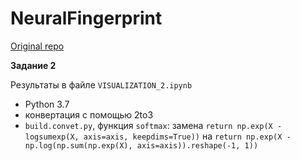 # NeuralFingerprint

[Original repo](https://github.com/HIPS/neural-fingerprint)

**Задание 2**

Результаты в файле `VISUALIZATION_2.ipynb`

- Python 3.7
- конвертация с помощью 2to3
- `build.convet.py`, функция `softmax`:
замена `return np.exp(X - logsumexp(X, axis=axis, keepdims=True))` на `return np.exp(X - np.log(np.sum(np.exp(X), axis=axis)).reshape(-1, 1))`
